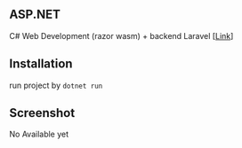 ## ASP.NET

C# Web Development (razor wasm) + backend Laravel [[Link](https://github.com/aldnazr/backend-tokohp)]

## Installation

run project by `dotnet run`

## Screenshot

No Available yet
